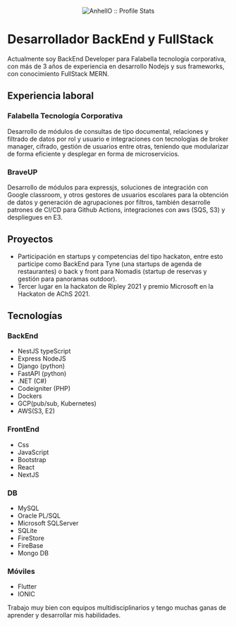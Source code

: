 <p align="center"><img src="https://github-readme-stats.vercel.app/api?username=rtobart&show_icons=true&theme=synthwave" alt="AnhellO :: Profile Stats" /></p>

# Desarrollador BackEnd y FullStack

Actualmente soy BackEnd Developer para Falabella tecnología corporativa, con más de 3 años de experiencia en desarrollo Nodejs y sus frameworks, con conocimiento FullStack MERN.

## Experiencia laboral

### Falabella Tecnología Corporativa

Desarrollo de módulos de consultas de tipo documental, relaciones y filtrado de datos por rol y usuario e integraciones con tecnologías de broker manager, cifrado, gestión de usuarios entre otras, teniendo que modularizar de forma eficiente y desplegar en forma de microservicios.

### BraveUP

Desarrollo de módulos para expressjs, soluciones de integración con Google classroom, y otros gestores de usuarios escolares para la obtención de datos y generación de agrupaciones por filtros, también desarrolle patrones de CI/CD para Github Actions, integraciones con aws (SQS, S3) y despliegues en E3.

## Proyectos

- Participación en startups y competencias del tipo hackaton, entre esto participe como BackEnd para Tyne (una startups de agenda de restaurantes) o back y front para Nomadis (startup de reservas y gestión para panoramas outdoor).
- Tercer lugar en la hackaton de Ripley 2021 y premio Microsoft en la Hackaton de AChS 2021.

## Tecnologías

### BackEnd

- NestJS typeScript 
- Express NodeJS
- Django (python)
- FastAPI (python)
- .NET (C#)
- Codeigniter (PHP)
- Dockers
- GCP(pub/sub, Kubernetes)
- AWS(S3, E2)

### FrontEnd

- Css
- JavaScript 
- Bootstrap
- React
- NextJS

### DB

- MySQL
- Oracle PL/SQL
- Microsoft SQLServer
- SQLite
- FireStore
- FireBase
- Mongo DB

### Móviles 

- Flutter
- IONIC

Trabajo muy bien con equipos multidisciplinarios y tengo muchas ganas de aprender y desarrollar mis habilidades.

<!--
**rtobart/rtobart** is a ✨ _special_ ✨ repository because its `README.md` (this file) appears on your GitHub profile.

Here are some ideas to get you started:

- 🔭 I’m currently working on ...
- 🌱 I’m currently learning ...
- 👯 I’m looking to collaborate on ...
- 🤔 I’m looking for help with ...
- 💬 Ask me about ...
- 📫 How to reach me: ...
- 😄 Pronouns: ...
- ⚡ Fun fact: ...
-->
